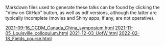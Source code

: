Markdown files used to generate these talks can be found by clicking the "View on GitHub" button, 
as well as pdf versions, although the latter are typically incomplete (movies and Shiny apps, if any, are not operative).


[2021-09-16_CCDM_Canada_China_symposium.html](2021-09-16_CCDM_Canada_China_symposium.html)
[2021-11-05_Louisville_colloquium.html](2021-11-05_Louisville_colloquium.html)
[2021-12-03_UofW.html](2021-12-03_UofW.html)
[2022-02-18_Fields_course.html](2022-02-18_Fields_course.html)
